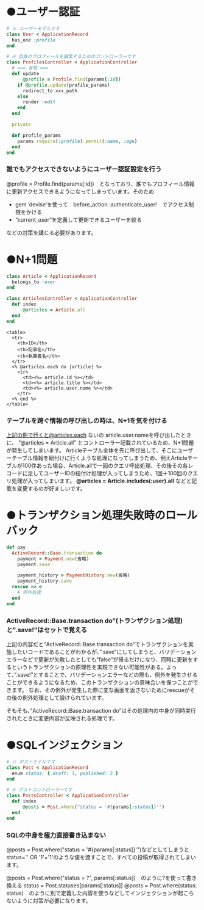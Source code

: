 # ●ユーザー認証

```ruby
# ※ ユーザーモデルです
class User < ApplicationRecord
  has_one :profile
end

# ※ 自身のプロフィールを編集するためのコントローラーです
class ProfilesController < ApplicationController
  # === 省略 ===
  def update
	  @profile = Profile.find(params[:id])
    if @profile.update(profile_params)
      redirect_to xxx_path
    else
      render :edit
    end
  end

  private

  def profile_params
    params.require(:profile).permit(:name, :age)
  end
end
```

### 誰でもアクセスできないようにユーザー認証設定を行う

@profile = Profile.find(params[:id])　となっており、誰でもプロフィール情報に更新アクセスできるようになってしまっています。そのため

- gem ‘devise’を使って　before_action :authenticate_user!　でアクセス制限をかける
- “current_user”を定義して更新できるユーザーを絞る

などの対策を講じる必要があります。

# ●N+1問題

```ruby
class Article < ApplicationRecord
  belongs_to :user
end

class ArticlesController < ApplicationController
  def index
	  @articles = Article.all
  end
end

```

```
<table>
  <tr>
    <th>ID</th>
    <th>記事名</th>
    <th>執筆者名</th>
  </tr>
  <% @articles.each do |article| %>
    <tr>
      <td><%= article.id %></td>
      <td><%= article.title %></td>
      <td><%= article.user.name %></td>
    </tr>
  <% end %>
</table>
```

### テーブルを跨ぐ情報の呼び出しの時は、N+1を気を付ける

上記の例で行くと@articles.each ないの article.user.nameを呼び出したときに、
”@articles = Article.all” とコントローラー記載されているため、N+1問題が発生してしまいます。
Articleテーブル全体を先に呼び出して、そこにユーザーテーブル情報を紐付けに行くような処理になってしまうため、例えArticleテーブルが100件あった場合、Article.allで一回のクエリ呼出処理、その後その各レコードに足してユーザーIDの紐付け処理が入ってしまうため、1回＋100回のクエリ処理が入ってしまいます。
**@articles = Article.includes(:user).all**
などと記載を変更するのが好ましいです。

# ●トランザクション処理失敗時のロールバック

```ruby
def pay
  ActiveRecord::Base.transaction do
    payment = Payment.new(省略)
    payment.save

    payment_history = PaymentHistory.new(省略)
    payment_history.save
  rescue => e
    # 例外処理
  end
end
```

### ActiveRecord::Base.transaction do”(トランザクション処理)と".save!"はセットで覚える

上記の内容だと”ActiveRecord::Base.transaction do”でトランザクションを実施したいコードであることがわかるが、”.save”にしてしまうと、バリデーションエラーなどで更新が失敗したとしても”false”が帰るだけになり、同時に更新をするというトランザクションの原理性を実現できない可能性がある。よって、”.save!”とすることで、バリデーションエラーなどの際も、例外を発生させることができるようになるため、このトランザクションの意味合いを保つことができます。
なお、その例外が発生した際に変な画面を返さないためにrescueがその後の例外処理として設けられています。

そもそも、”ActiveRecord::Base.transaction do”はその処理内の中身が同時実行されたときに変更内容が反映される処理です。

# ●SQLインジェクション

```ruby
# ※ ポストモデルです
class Post < ApplicationRecord
  enum status: { draft: 1, published: 2 }
end

# ※ ポストコントローラーです
class PostsController < ApplicationController
  def index
	  @posts = Post.where("status = '#{params[:status]}'")
  end
end
```

### SQLの中身を極力直接書き込まない

@posts = Post.where("status = '#{params[:status]}'")などとしてしまうとstatus='' OR '1'='1'のような値を渡すことで、すべての投稿が取得されてしまいます。

@posts = Post.where("status = ?", params[:status])　のように?を使って書き換える
status = Post.statuses[params[:status]]
@posts = Post.where(status: status)　のように別で定義した内容を使うなどしてインジェクションが起こらないように対策が必要になります。
